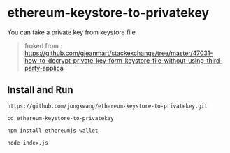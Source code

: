 # ethereum-keystore-to-privatekey
You can take a private key from keystore file

> froked from : https://github.com/gjeanmart/stackexchange/tree/master/47031-how-to-decrypt-private-key-form-keystore-file-without-using-third-party-applica

## Install and Run
```
https://github.com/jongkwang/ethereum-keystore-to-privatekey.git

cd ethereum-keystore-to-privatekey

npm install ethereumjs-wallet

node index.js
```
